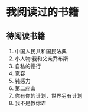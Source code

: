 # 我阅读过的书籍

## 待阅读书籍
   1. 中国人民共和国民法典
   2. 小人物:我和父亲乔布斯
   3. 自私的德行
   4. 宽容
   5. 钝感力
   6. 第二座山
   7. 你有你的计划，世界另有计划
   8. 我不是教你诈